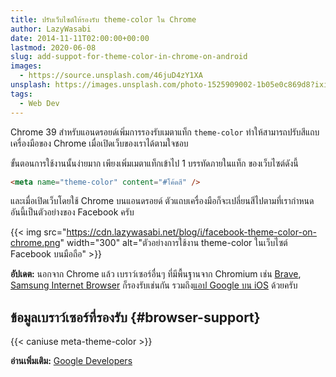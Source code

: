 ```yaml
---
title: ปรับเว็บไซต์ให้รองรับ theme-color ใน Chrome
author: LazyWasabi
date: 2014-11-11T02:00:00+00:00
lastmod: 2020-06-08
slug: add-suppot-for-theme-color-in-chrome-on-android
images:
  - https://source.unsplash.com/46juD4zY1XA
unsplash: https://images.unsplash.com/photo-1525909002-1b05e0c869d8?ixid=MXwxfDB8MXxhbGx8fHx8fHx8fA
tags:
  - Web Dev
---
```


Chrome 39 สำหรับแอนดรอยด์เพิ่มการรองรับเมตาแท็ก `theme-color` ทำให้สามารถปรับสีแถบเครื่องมือของ Chrome เมื่อเปิดเว็บของเราได้ตามใจชอบ

<!--more-->

ขั้นตอนการใช้งานนั้นง่ายมาก เพียงเพิ่มเมตาแท็กเข้าไป 1 บรรทัดภายในแท็ก ของเว็บไซต์ดังนี้

```html
<meta name="theme-color" content="#โค้ดสี" />
```

และเมื่อเปิดเว็บโดยใช้ Chrome บนแอนดรอยด์ ตัวแถบเครื่องมือก็จะเปลี่ยนสีไปตามที่เรากำหนด อันนี้เป็นตัวอย่างของ Facebook ครับ

{{< img src="https://cdn.lazywasabi.net/blog/i/facebook-theme-color-on-chrome.png" width="300" alt="ตัวอย่างการใช้งาน theme-color ในเว็บไซต์ Facebook บนมือถือ" >}}

**อัปเดต:** นอกจาก Chrome แล้ว เบราว์เซอร์อื่นๆ ที่มีพื้นฐานจาก Chromium เช่น [Brave](https://play.google.com/store/apps/details?id=com.brave.browser), [Samsung Internet Browser](https://play.google.com/store/apps/details?id=com.sec.android.app.sbrowser) ก็รองรับเช่นกัน รวมถึง[แอป Google บน iOS](https://dribbble.com/shots/1858627-iOS-Google-App-Colored-Headers) ด้วยครับ

## ข้อมูลเบราว์เซอร์ที่รองรับ {#browser-support}

{{< caniuse meta-theme-color >}}

**อ่านเพิ่มเติม:** [Google Developers](https://developers.google.com/web/updates/2014/11/Support-for-theme-color-in-Chrome-39-for-Android)
